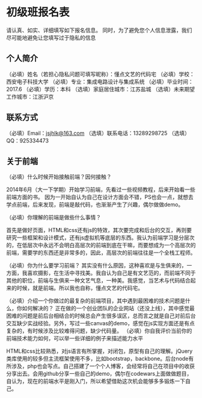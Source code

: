 # 初级班报名表

请认真、如实、详细填写如下报名信息。
同时，为了避免您个人信息泄露，我们尽可能地避免让您填写过于隐私的信息

## 个人简介

（必填）姓名（若担心隐私问题可填写昵称）：懂点文艺的代码宅
（必填）学校：西安电子科技大学	
（必填）专业：集成电路设计与集成系统
（必填）毕业时间：2017.6
（必填）学历：本科
（选填）家庭居住城市：江苏盐城
（选填）未来期望工作城市：江浙沪京

## 联系方式

（必填）Email：jsjhlk@163.com
（选填）联系电话：13289298725
（选填）QQ：925334473

## 关于前端

（必填）什么时候开始接触前端？因何接触？
 
 2014年6月（大一下学期）开始学习前端，先看过一些视频教程，后来开始看一些前端方面的书。
 因为一开始自认为自己在设计方面会不错，PS也会一点，就想去学点前端，后来发现，前端是敲代码，也渐渐产生了兴趣，偶尔做做demo。

（必填）你理解的前端是做些什么事情？

首先是做好页面，HTML和css还有js的特效，其次要完成和后台的交互，再则要研究一些框架和设计模式，还有js虚拟机等底层的东西。我认为前端学习是分层次的，在低层次中永远不会明白高层次的前端到底在干嘛，而要想成为一个高层次的前端，需要学的东西还是非常多的，因此，高层次的前端往往是一个全栈工程师。

（必填）你为什么要学习前端？
其实没有什么原因，这种喜欢是与生俱来的，一方面，我喜欢摄影，在生活中寻找美。我自认为自己是有文艺范的，而前端不同于其他的职位，前端与生俱来一种文艺气息，一种美。我感觉，当艺术与代码结合起来的时候，就是前端。所以我也自称，懂点文艺的代码宅。

（必填）介绍一个你做过的最复杂的前端项目，其中遇到最困难的技术问题是什么，你如何解决的？
正在做的一个创业团队的企业网站（还没上线），其中感觉最困难的问题是前后台相结合的时候总会产生很多误区，总而言之就是自己对前后台交互缺少实战经验。另外，写过一些canvas的demo，感觉在js实现方面还是有点复杂的，有时候涉及比较难得问题，缺少代码量。
（必填）你自我评价当前你的前端技术能力如何，可以举一些详细的例子来描述能力水平

HTML和css比较熟悉，对js语言有所掌握，对闭包，原型有自己的理解。jQuery类库使用的较多但主流框架使用不多，比如bootstrap，backbone。后台node有所涉及，php也会写点。自己搭建了一个个人博客，会经常将自己在项目中的收获分享出去。会用github分享一些自己的demo，偶尔在codewars上面做做题目，自认为，现在的前端水平是刚入门，所以希望借助这次机会能够多多锻炼一下自己。
